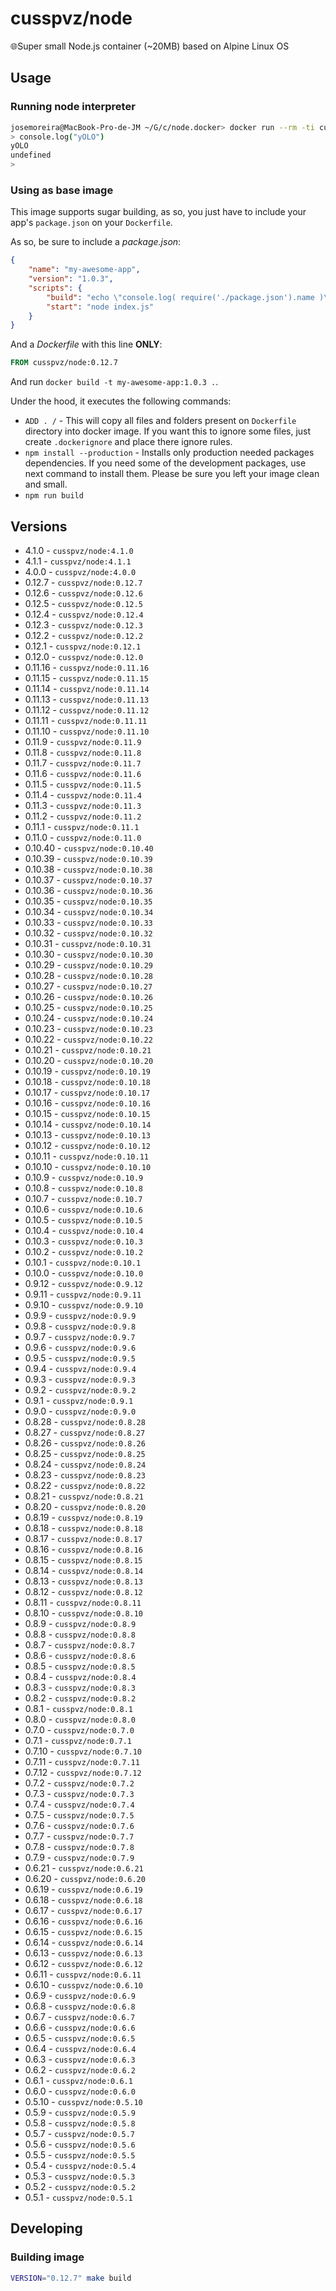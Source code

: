 # cusspvz/node

🌐Super small Node.js container (~20MB) based on Alpine Linux OS

## Usage

### Running node interpreter
```bash
josemoreira@MacBook-Pro-de-JM ~/G/c/node.docker> docker run --rm -ti cusspvz/node:0.12.7
> console.log("yOLO")
yOLO
undefined
>
```

### Using as base image

This image supports sugar building, as so, you just have to include your app's
`package.json` on your `Dockerfile`.

As so, be sure to include a *package.json*:
```json
{
    "name": "my-awesome-app",
    "version": "1.0.3",
    "scripts": {
        "build": "echo \"console.log( require('./package.json').name )\" > index.js",
        "start": "node index.js"
    }
}
```

And a *Dockerfile* with this line **ONLY**:
```Dockerfile
FROM cusspvz/node:0.12.7
```

And run `docker build -t my-awesome-app:1.0.3 .`.

Under the hood, it executes the following commands:
* `ADD . /` - This will copy all files and folders present on `Dockerfile`
  directory into docker image. If you want this to ignore some files, just
  create `.dockerignore` and place there ignore rules.
* `npm install --production` - Installs only production needed packages
  dependencies. If you need some of the development packages, use next command
  to install them. Please be sure you left your image clean and small.
* `npm run build`

## Versions

* 4.1.0 - `cusspvz/node:4.1.0`
* 4.1.1 - `cusspvz/node:4.1.1`
* 4.0.0 - `cusspvz/node:4.0.0`
* 0.12.7 - `cusspvz/node:0.12.7`
* 0.12.6 - `cusspvz/node:0.12.6`
* 0.12.5 - `cusspvz/node:0.12.5`
* 0.12.4 - `cusspvz/node:0.12.4`
* 0.12.3 - `cusspvz/node:0.12.3`
* 0.12.2 - `cusspvz/node:0.12.2`
* 0.12.1 - `cusspvz/node:0.12.1`
* 0.12.0 - `cusspvz/node:0.12.0`
* 0.11.16 - `cusspvz/node:0.11.16`
* 0.11.15 - `cusspvz/node:0.11.15`
* 0.11.14 - `cusspvz/node:0.11.14`
* 0.11.13 - `cusspvz/node:0.11.13`
* 0.11.12 - `cusspvz/node:0.11.12`
* 0.11.11 - `cusspvz/node:0.11.11`
* 0.11.10 - `cusspvz/node:0.11.10`
* 0.11.9 - `cusspvz/node:0.11.9`
* 0.11.8 - `cusspvz/node:0.11.8`
* 0.11.7 - `cusspvz/node:0.11.7`
* 0.11.6 - `cusspvz/node:0.11.6`
* 0.11.5 - `cusspvz/node:0.11.5`
* 0.11.4 - `cusspvz/node:0.11.4`
* 0.11.3 - `cusspvz/node:0.11.3`
* 0.11.2 - `cusspvz/node:0.11.2`
* 0.11.1 - `cusspvz/node:0.11.1`
* 0.11.0 - `cusspvz/node:0.11.0`
* 0.10.40 - `cusspvz/node:0.10.40`
* 0.10.39 - `cusspvz/node:0.10.39`
* 0.10.38 - `cusspvz/node:0.10.38`
* 0.10.37 - `cusspvz/node:0.10.37`
* 0.10.36 - `cusspvz/node:0.10.36`
* 0.10.35 - `cusspvz/node:0.10.35`
* 0.10.34 - `cusspvz/node:0.10.34`
* 0.10.33 - `cusspvz/node:0.10.33`
* 0.10.32 - `cusspvz/node:0.10.32`
* 0.10.31 - `cusspvz/node:0.10.31`
* 0.10.30 - `cusspvz/node:0.10.30`
* 0.10.29 - `cusspvz/node:0.10.29`
* 0.10.28 - `cusspvz/node:0.10.28`
* 0.10.27 - `cusspvz/node:0.10.27`
* 0.10.26 - `cusspvz/node:0.10.26`
* 0.10.25 - `cusspvz/node:0.10.25`
* 0.10.24 - `cusspvz/node:0.10.24`
* 0.10.23 - `cusspvz/node:0.10.23`
* 0.10.22 - `cusspvz/node:0.10.22`
* 0.10.21 - `cusspvz/node:0.10.21`
* 0.10.20 - `cusspvz/node:0.10.20`
* 0.10.19 - `cusspvz/node:0.10.19`
* 0.10.18 - `cusspvz/node:0.10.18`
* 0.10.17 - `cusspvz/node:0.10.17`
* 0.10.16 - `cusspvz/node:0.10.16`
* 0.10.15 - `cusspvz/node:0.10.15`
* 0.10.14 - `cusspvz/node:0.10.14`
* 0.10.13 - `cusspvz/node:0.10.13`
* 0.10.12 - `cusspvz/node:0.10.12`
* 0.10.11 - `cusspvz/node:0.10.11`
* 0.10.10 - `cusspvz/node:0.10.10`
* 0.10.9 - `cusspvz/node:0.10.9`
* 0.10.8 - `cusspvz/node:0.10.8`
* 0.10.7 - `cusspvz/node:0.10.7`
* 0.10.6 - `cusspvz/node:0.10.6`
* 0.10.5 - `cusspvz/node:0.10.5`
* 0.10.4 - `cusspvz/node:0.10.4`
* 0.10.3 - `cusspvz/node:0.10.3`
* 0.10.2 - `cusspvz/node:0.10.2`
* 0.10.1 - `cusspvz/node:0.10.1`
* 0.10.0 - `cusspvz/node:0.10.0`
* 0.9.12 - `cusspvz/node:0.9.12`
* 0.9.11 - `cusspvz/node:0.9.11`
* 0.9.10 - `cusspvz/node:0.9.10`
* 0.9.9 - `cusspvz/node:0.9.9`
* 0.9.8 - `cusspvz/node:0.9.8`
* 0.9.7 - `cusspvz/node:0.9.7`
* 0.9.6 - `cusspvz/node:0.9.6`
* 0.9.5 - `cusspvz/node:0.9.5`
* 0.9.4 - `cusspvz/node:0.9.4`
* 0.9.3 - `cusspvz/node:0.9.3`
* 0.9.2 - `cusspvz/node:0.9.2`
* 0.9.1 - `cusspvz/node:0.9.1`
* 0.9.0 - `cusspvz/node:0.9.0`
* 0.8.28 - `cusspvz/node:0.8.28`
* 0.8.27 - `cusspvz/node:0.8.27`
* 0.8.26 - `cusspvz/node:0.8.26`
* 0.8.25 - `cusspvz/node:0.8.25`
* 0.8.24 - `cusspvz/node:0.8.24`
* 0.8.23 - `cusspvz/node:0.8.23`
* 0.8.22 - `cusspvz/node:0.8.22`
* 0.8.21 - `cusspvz/node:0.8.21`
* 0.8.20 - `cusspvz/node:0.8.20`
* 0.8.19 - `cusspvz/node:0.8.19`
* 0.8.18 - `cusspvz/node:0.8.18`
* 0.8.17 - `cusspvz/node:0.8.17`
* 0.8.16 - `cusspvz/node:0.8.16`
* 0.8.15 - `cusspvz/node:0.8.15`
* 0.8.14 - `cusspvz/node:0.8.14`
* 0.8.13 - `cusspvz/node:0.8.13`
* 0.8.12 - `cusspvz/node:0.8.12`
* 0.8.11 - `cusspvz/node:0.8.11`
* 0.8.10 - `cusspvz/node:0.8.10`
* 0.8.9 - `cusspvz/node:0.8.9`
* 0.8.8 - `cusspvz/node:0.8.8`
* 0.8.7 - `cusspvz/node:0.8.7`
* 0.8.6 - `cusspvz/node:0.8.6`
* 0.8.5 - `cusspvz/node:0.8.5`
* 0.8.4 - `cusspvz/node:0.8.4`
* 0.8.3 - `cusspvz/node:0.8.3`
* 0.8.2 - `cusspvz/node:0.8.2`
* 0.8.1 - `cusspvz/node:0.8.1`
* 0.8.0 - `cusspvz/node:0.8.0`
* 0.7.0 - `cusspvz/node:0.7.0`
* 0.7.1 - `cusspvz/node:0.7.1`
* 0.7.10 - `cusspvz/node:0.7.10`
* 0.7.11 - `cusspvz/node:0.7.11`
* 0.7.12 - `cusspvz/node:0.7.12`
* 0.7.2 - `cusspvz/node:0.7.2`
* 0.7.3 - `cusspvz/node:0.7.3`
* 0.7.4 - `cusspvz/node:0.7.4`
* 0.7.5 - `cusspvz/node:0.7.5`
* 0.7.6 - `cusspvz/node:0.7.6`
* 0.7.7 - `cusspvz/node:0.7.7`
* 0.7.8 - `cusspvz/node:0.7.8`
* 0.7.9 - `cusspvz/node:0.7.9`
* 0.6.21 - `cusspvz/node:0.6.21`
* 0.6.20 - `cusspvz/node:0.6.20`
* 0.6.19 - `cusspvz/node:0.6.19`
* 0.6.18 - `cusspvz/node:0.6.18`
* 0.6.17 - `cusspvz/node:0.6.17`
* 0.6.16 - `cusspvz/node:0.6.16`
* 0.6.15 - `cusspvz/node:0.6.15`
* 0.6.14 - `cusspvz/node:0.6.14`
* 0.6.13 - `cusspvz/node:0.6.13`
* 0.6.12 - `cusspvz/node:0.6.12`
* 0.6.11 - `cusspvz/node:0.6.11`
* 0.6.10 - `cusspvz/node:0.6.10`
* 0.6.9 - `cusspvz/node:0.6.9`
* 0.6.8 - `cusspvz/node:0.6.8`
* 0.6.7 - `cusspvz/node:0.6.7`
* 0.6.6 - `cusspvz/node:0.6.6`
* 0.6.5 - `cusspvz/node:0.6.5`
* 0.6.4 - `cusspvz/node:0.6.4`
* 0.6.3 - `cusspvz/node:0.6.3`
* 0.6.2 - `cusspvz/node:0.6.2`
* 0.6.1 - `cusspvz/node:0.6.1`
* 0.6.0 - `cusspvz/node:0.6.0`
* 0.5.10 - `cusspvz/node:0.5.10`
* 0.5.9 - `cusspvz/node:0.5.9`
* 0.5.8 - `cusspvz/node:0.5.8`
* 0.5.7 - `cusspvz/node:0.5.7`
* 0.5.6 - `cusspvz/node:0.5.6`
* 0.5.5 - `cusspvz/node:0.5.5`
* 0.5.4 - `cusspvz/node:0.5.4`
* 0.5.3 - `cusspvz/node:0.5.3`
* 0.5.2 - `cusspvz/node:0.5.2`
* 0.5.1 - `cusspvz/node:0.5.1`

## Developing

### Building image
```bash
VERSION="0.12.7" make build
```
